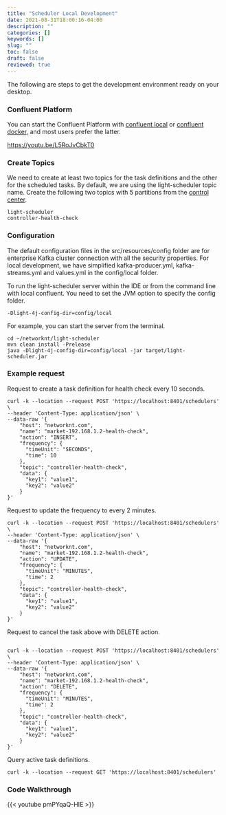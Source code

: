 ```yaml
---
title: "Scheduler Local Development"
date: 2021-08-31T18:00:16-04:00
description: ""
categories: []
keywords: []
slug: ""
toc: false
draft: false
reviewed: true
---
```


The following are steps to get the development environment ready on your desktop. 


### Confluent Platform

You can start the Confluent Platform with [confluent local][] or [confluent docker][], and most users prefer the latter. 

https://youtu.be/L5RoJvCbkT0


### Create Topics

We need to create at least two topics for the task definitions and the other for the scheduled tasks. By default, we are using the light-scheduler topic name. Create the following two topics with 5 partitions from the [control center](http://localhost:9021).

```
light-scheduler
controller-health-check
```

### Configuration

The default configuration files in the src/resources/config folder are for enterprise Kafka cluster connection with all the security properties. For local development, we have simplified kafka-producer.yml, kafka-streams.yml and values.yml in the config/local folder. 

To run the light-scheduler server within the IDE or from the command line with local confluent. You need to set the JVM option to specify the config folder. 

```
-Dlight-4j-config-dir=config/local
```

For example, you can start the server from the terminal. 

```
cd ~/networknt/light-scheduler
mvn clean install -Prelease
java -Dlight-4j-config-dir=config/local -jar target/light-scheduler.jar

```

### Example request

Request to create a task definition for health check every 10 seconds.

```
curl -k --location --request POST 'https://localhost:8401/schedulers' \
--header 'Content-Type: application/json' \
--data-raw '{
    "host": "networknt.com",
    "name": "market-192.168.1.2-health-check",
    "action": "INSERT",
    "frequency": {
      "timeUnit": "SECONDS",
      "time": 10
    },
    "topic": "controller-health-check",
    "data": {
      "key1": "value1",
      "key2": "value2"
    }
}'

```

Request to update the frequency to every 2 minutes.

```
curl -k --location --request POST 'https://localhost:8401/schedulers' \
--header 'Content-Type: application/json' \
--data-raw '{
    "host": "networknt.com",
    "name": "market-192.168.1.2-health-check",
    "action": "UPDATE",
    "frequency": {
      "timeUnit": "MINUTES",
      "time": 2
    },
    "topic": "controller-health-check",
    "data": {
      "key1": "value1",
      "key2": "value2"
    }
}'

```

Request to cancel the task above with DELETE action.

```

curl -k --location --request POST 'https://localhost:8401/schedulers' \
--header 'Content-Type: application/json' \
--data-raw '{
    "host": "networknt.com",
    "name": "market-192.168.1.2-health-check",
    "action": "DELETE",
    "frequency": {
      "timeUnit": "MINUTES",
      "time": 2
    },
    "topic": "controller-health-check",
    "data": {
      "key1": "value1",
      "key2": "value2"
    }
}'

```

Query active task definitions.

```
curl -k --location --request GET 'https://localhost:8401/schedulers'
```

### Code Walkthrough

{{< youtube pmPYqaQ-HIE >}}


[confluent local]: /tutorial/kafka-sidecar/confluent-local/
[confluent docker]: /tutorial/kafka-sidecar/confluent-docker/


